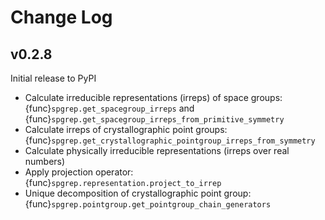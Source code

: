# Change Log

## v0.2.8

Initial release to PyPI
- Calculate irreducible representations (irreps) of space groups: {func}`spgrep.get_spacegroup_irreps` and {func}`spgrep.get_spacegroup_irreps_from_primitive_symmetry`
- Calculate irreps of crystallographic point groups: {func}`spgrep.get_crystallographic_pointgroup_irreps_from_symmetry`
- Calculate physically irreducible representations (irreps over real numbers)
- Apply projection operator: {func}`spgrep.representation.project_to_irrep`
- Unique decomposition of crystallographic point group: {func}`spgrep.pointgroup.get_pointgroup_chain_generators`
